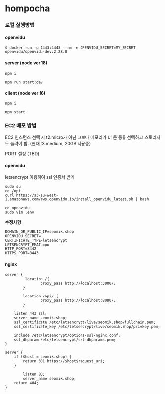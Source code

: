 # hompocha

### 로컬 실행방법
#### openvidu
```$ docker run -p 4443:4443 --rm -e OPENVIDU_SECRET=MY_SECRET openvidu/openvidu-dev:2.28.0```

#### server (node ver 18)
```npm i```

```npm run start:dev```

#### client (node ver 16)
```npm i```

```npm start```



### EC2 배포 방법
EC2 인스턴스 선택 시 t2.micro가 아닌 그보다 메모리가 더 큰 종류 선택하고 스토리지도 늘려야 함.
(현재 t3.medium, 20GB 사용중)

PORT 설정
(TBD)

#### openvidu
letsencrypt 이용하여 ssl 인증서 받기

```shell
sudo su
cd /opt
curl https://s3-eu-west-1.amazonaws.com/aws.openvidu.io/install_openvidu_latest.sh | bash
```

```
cd openvidu
sudo vim .env
```

**수정사항**
```
DOMAIN_OR_PUBLIC_IP=seomik.shop
OPENVIDU_SECRET=
CERTIFICATE_TYPE=letsencrypt
LETSENCRYPT_EMAIL=po
HTTP_PORT=8442
HTTPS_PORT=8443
```

#### nginx
```
server {
         location /{
                proxy_pass http://localhost:3000/;
        }

        location /api/ {
                proxy_pass http://localhost:8080/;
        }

    listen 443 ssl;
    server_name seomik.shop;
    ssl_certificate /etc/letsencrypt/live/seomik.shop/fullchain.pem;
    ssl_certificate_key /etc/letsencrypt/live/seomik.shop/privkey.pem;

    include /etc/letsencrypt/options-ssl-nginx.conf;
    ssl_dhparam /etc/letsencrypt/ssl-dhparams.pem;
}

server {
    if ($host = seomik.shop) {
        return 301 https://$host$request_uri;
    }

        listen 80;
        server_name seomik.shop;
    return 404;
}
```
